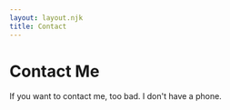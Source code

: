 ```yaml
---
layout: layout.njk
title: Contact
---
```

# Contact Me
If you want to contact me, too bad. I don't have a phone.